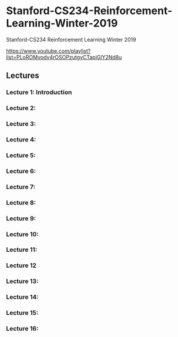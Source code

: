 # Stanford-CS234-Reinforcement-Learning-Winter-2019
Stanford-CS234 Reinforcement Learning  Winter 2019


https://www.youtube.com/playlist?list=PLoROMvodv4rOSOPzutgyCTapiGlY2Nd8u


## Lectures

### Lecture 1: Introduction

### Lecture 2:

### Lecture 3:

### Lecture 4:

### Lecture 5:

### Lecture 6:

### Lecture 7:

### Lecture 8:

### Lecture 9:

### Lecture 10:

### Lecture 11:

### Lecture 12

### Lecture 13:

### Lecture 14:

### Lecture 15:

### Lecture 16:
